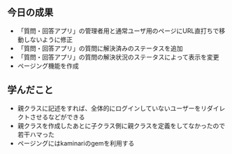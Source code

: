 ## 今日の成果

- 「質問・回答アプリ」の管理者用と通常ユーザ用のページにURL直打ちで移動しないように修正
- 「質問・回答アプリ」の質問に解決済みのステータスを追加
- 「質問・回答アプリ」の質問の解決状況のステータスによって表示を変更
- ページング機能を作成

## 学んだこと

- 親クラスに記述をすれば、全体的にログインしていないユーザーをリダイレクトさせるなどができる
- 親クラスを作成したあとに子クラス側に親クラスを定義をしてなかったので若干ハマった
- ページングにはkaminariのgemを利用する

